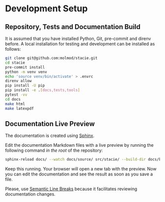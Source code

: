 # Development Setup

## Repository, Tests and Documentation Build

It is assumed that you have installed Python, Git, pre-commit and direnv before.
A local installation for testing and development can be installed as follows:

```bash
git clone git@github.com:molmod/stacie.git
cd stacie
pre-commit install
python -m venv venv
echo 'source venv/bin/activate' > .envrc
direnv allow
pip install -U pip
pip install -e .[docs,tests,tools]
pytest -vv
cd docs
make html
make latexpdf
```

## Documentation Live Preview

The documentation is created using [Sphinx](https://www.sphinx-doc.org/).

Edit the documentation Markdown files with a live preview by running the following command *in the root* of the repository:

```bash
sphinx-reload docs/ --watch docs/source/ src/stacie/ --build-dir docs/build
```

Keep this running.
Your browser will open a new tab with the preview.
Now you can edit the documentation and see the result as soon as you save a file.

Please, use [Semantic Line Breaks](https://sembr.org/)
because it facilitates reviewing documentation changes.
